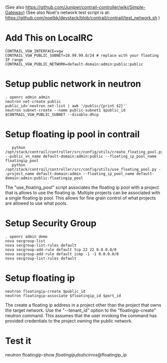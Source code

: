 (See also https://github.com/Juniper/contrail-controller/wiki/Simple-Gateway)
(See also Noel's network test script is at:  https://github.com/noelbk/devstack/blob/contrail/contrail/test_network.sh )

# Add This on LocalRC

```
CONTRAIL_VGW_INTERFACE=vgw
CONTRAIL_VGW_PUBLIC_SUBNET=10.99.99.0/24 # replace with your floating IP range
CONTRAIL_VGW_PUBLIC_NETWORK=default-domain:admin:public:public
```

# Setup public network in neutron

```
. openrc admin admin
neutron net-create public
public_id=`neutron net-list | awk '/public/{print $2}'`
neutron subnet-create --name public-subnet1 $public_id $CONTRAIL_VGW_PUBLIC_SUBNET --disable-dhcp
```

# Setup floating ip pool in contrail

```
   python /opt/stack/contrail/controller/src/config/utils/create_floating_pool.py --public_vn_name default-domain:admin:public --floating_ip_pool_name floatingip_pool
   python /opt/stack/contrail/controller/src/config/utils/use_floating_pool.py --project_name default-domain:admin --floating_ip_pool_name default-domain:admin:public:floatingip_pool
```

The "use_floating_pool" script associates the floating ip pool with a project that is allows to use the floating ip. Multiple projects can be associated with a single floating ip pool. This allows for fine grain control of what projects are allowed to use what pools.

# Setup Security Group

```
. openrc admin demo
nova secgroup-list
nova secgroup-list-rules default
nova secgroup-add-rule default tcp 22 22 0.0.0.0/0
nova secgroup-add-rule default icmp -1 -1 0.0.0.0/0
nova secgroup-list-rules default
```

# Setup floating ip
```
neutron floatingip-create $public_id
neutron floatingip-associate $floatingip_id $port_id
```

The create a floating ip address in a project other than the project that owns the target network. Use the "--tenant_id" option to the "floatingip-create" neutron command. This assumes that the user invoking the command has provided credentials to the project owning the public network.

# Test it
neutron floatingip-show $floatingip_id
ssh cirros@$floatingip_ip
